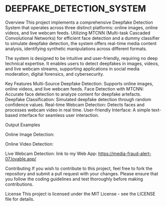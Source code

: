 # DEEPFAKE_DETECTION_SYSTEM
Overview
This project implements a comprehensive Deepfake Detection System that operates across three distinct platforms: online images, online videos, and live webcam feeds. Utilizing MTCNN (Multi-task Cascaded Convolutional Networks) for efficient face detection and a dummy classifier to simulate deepfake detection, the system offers real-time media content analysis, identifying synthetic manipulations across different formats.

The system is designed to be intuitive and user-friendly, requiring no deep technical expertise. It enables users to detect deepfakes in images, videos, and live webcam streams, supporting applications in social media moderation, digital forensics, and cybersecurity.

Key Features
Multi-Source Deepfake Detection: Supports online images, online videos, and live webcam feeds.
Face Detection with MTCNN: Accurate face detection to analyze content for deepfake artefacts.
Deepfake Classification: Simulated deepfake detection through random confidence values.
Real-time Webcam Detection: Detects faces and processes webcam video in real time.
User-friendly Interface: A simple text-based interface for seamless user interaction.

Output Examples

Online Image Detection:

Online Video Detection:

Live Webcam Detection:                                                                                                                                                                                                                        link to my Web App: https://media-fraud-alert-07.lovable.app/

Contributing
If you wish to contribute to this project, feel free to fork the repository and submit a pull request with your changes. Please ensure that you follow the coding guidelines and test thoroughly before making contributions.

License
This project is licensed under the MIT License - see the LICENSE file for details.
